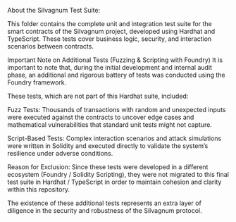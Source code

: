 About the Silvagnum Test Suite:

This folder contains the complete unit and integration test suite for the smart contracts of the Silvagnum project, developed using Hardhat and TypeScript. These tests cover business logic, security, and interaction scenarios between contracts.

Important Note on Additional Tests (Fuzzing & Scripting with Foundry)
It is important to note that, during the initial development and internal audit phase, an additional and rigorous battery of tests was conducted using the Foundry framework.

These tests, which are not part of this Hardhat suite, included:

Fuzz Tests: Thousands of transactions with random and unexpected inputs were executed against the contracts to uncover edge cases and mathematical vulnerabilities that standard unit tests might not capture.

Script-Based Tests: Complex interaction scenarios and attack simulations were written in Solidity and executed directly to validate the system’s resilience under adverse conditions.

Reason for Exclusion: Since these tests were developed in a different ecosystem (Foundry / Solidity Scripting), they were not migrated to this final test suite in Hardhat / TypeScript in order to maintain cohesion and clarity within this repository.

The existence of these additional tests represents an extra layer of diligence in the security and robustness of the Silvagnum protocol.